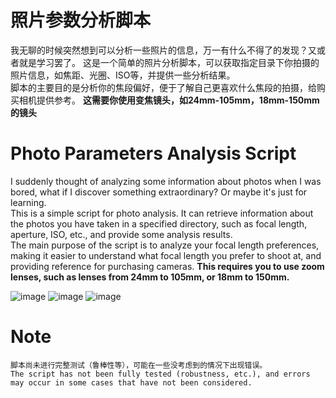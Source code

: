 # 照片参数分析脚本
我无聊的时候突然想到可以分析一些照片的信息，万一有什么不得了的发现？又或者就是学习罢了。
这是一个简单的照片分析脚本，可以获取指定目录下你拍摄的照片信息，如焦距、光圈、ISO等，并提供一些分析结果。  
脚本的主要目的是分析你的焦段偏好，便于了解自己更喜欢什么焦段的拍摄，给购买相机提供参考。
**这需要你使用变焦镜头，如24mm-105mm，18mm-150mm的镜头**

# Photo Parameters Analysis Script
I suddenly thought of analyzing some information about photos when I was bored, what if I discover something extraordinary? Or maybe it's just for learning.  
This is a simple script for photo analysis. It can retrieve information about the photos you have taken in a specified directory, such as focal length, aperture, ISO, etc., and provide some analysis results.  
The main purpose of the script is to analyze your focal length preferences, making it easier to understand what focal length you prefer to shoot at, and providing reference for purchasing cameras.
**This requires you to use zoom lenses, such as lenses from 24mm to 105mm, or 18mm to 150mm.**  

![image](https://github.com/Lizhenghe-Chen/Camera-parameter-analysis/assets/61171413/6b4f84e6-4fc4-4e25-a5c7-51329a314389)
![image](https://github.com/Lizhenghe-Chen/Camera-parameter-analysis/assets/61171413/bb9706d4-b85b-44a9-9bd9-5fd50296363f)
![image](https://github.com/Lizhenghe-Chen/Camera-parameter-analysis/assets/61171413/930d3740-cc55-4413-8da1-d4b41b4fc3fc)


# Note
```
脚本尚未进行完整测试（鲁棒性等），可能在一些没考虑到的情况下出现错误。  
The script has not been fully tested (robustness, etc.), and errors may occur in some cases that have not been considered.
```


